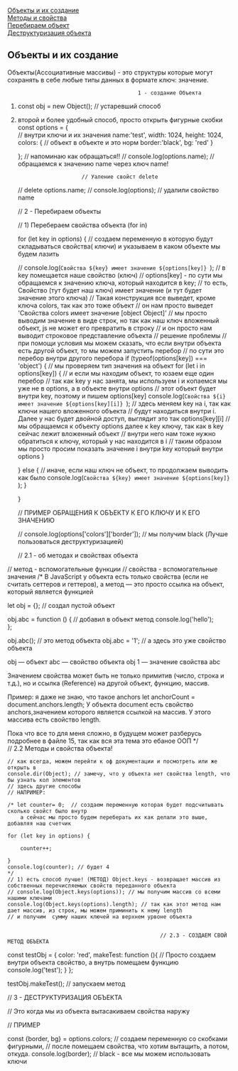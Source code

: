 [Объекты и их создание](#)<br>
[Методы и свойства](#)<br>
[Перебираем объект](#)<br>
[Деструктуризация объекта](#)<br>



## <a name='object'> Объекты и их создание </a> ##
Объекты(Ассоциативные массивы) - это структуры которые могут сохранять в себе любые типы данных в формате ключ: значение.



                                             1 - создание Объекта

 1) const obj = new Object();  // устаревший способ 
 2) второй и более удобный способ, просто открыть фигурные скобки
const options = {           
    // внутри ключи и их значения
        name:'test',
        width: 1024,
        height: 1024, 
        colors: {       // объект в объекте и это норм
            border:'black',
            bg: 'red'
        }
    
    };
                    // напоминаю как обращаться!!
    // console.log(options.name); // обращаемся к значению name через ключ name! 
    
                            // Уаление свойст delete
    
    // delete options.name; 
    // console.log(options); // удалили свойство name
    
    //                                              2 - Перебираем объекты

    // 1) Перебераем свойства объекта (for in)
    
    for (let key in options) {  // создаем переменную в которую будут складываться свойства( ключи) и указываем в каком объекте мы будем лазить
    
    //    console.log(`Свойства ${key} имеет значение ${options[key]} `); // в key помещается наше свойство (ключ)
    //                                             options[key] - по сути мы обращаемся к значению ключа, который находится в key;
    // то есть, Свойство (тут будет наш ключ) имеет значение (и тут будет значение этого ключа)
    // Такая конструкция все выведет, кроме ключа colors, так как это тоже объект
    // он нам просто выведет 'Свойства colors имеет значение [object Object]'
    // мы просто выводим значение в виде строк, но так как наш ключ вложенный объект, js не может его превратить в строку
    // и он просто нам выводит строковое представление объекта
    // решение проблемы
    // при помощи условия мы можем сказать, что если внутри объекта есть другой объект, то мы можем запустить перебор
    // по сути это перебор внутри другого перебора
    if (typeof(options[key]) === 'object') { // мы проверяем тип значения на объект
        for (let i in options[key]) { // и если мы находим объект, то юзаем еще один перебор
        //                 так как key у нас занята, мы используем i и копаемся мы уже не в options, а в объекте внутри options
        //             этот объект будет внутри key, поэтому и пишем options[key]
        console.log(`Свойства ${i} имеет значение ${options[key][i]} `); // здесь меняем key на i, так как ключи нашего вложенного объекта
        //  будут находиться внутри i. Далее у нас будет двойной доступ, выглядит это так options[key][i]
        // мы обращаемся к объекту options далее к key ключу, так как в key сейчас лежит вложенный объект
        // внутри него нам тоже нужно обратиться к ключу, который у нас находится в i
        // таким образом мы просто просим показать значение i внутри key который внутри options
        } 
        
    } else {  // иначе, если наш ключ не объект, то продолжаем выводить как было
        console.log(`Свойства ${key} имеет значение ${options[key]} `);
    }
    
    }
    
    //                                 ПРИМЕР ОБРАЩЕНИЯ К ОБЪЕКТУ К ЕГО КЛЮЧУ И К ЕГО ЗНАЧЕНИЮ
    
    // console.log(options['colors']['border']); // мы получим black (Лучше пользоваться деструктуризацией)
    
    
    
    //                                         2.1 - об методах и свойствах объекта
    

// метод - вспомогательные  функции
// свойства - вспомогательные значения
/*
В JavaScript у объекта есть только свойства (если не считать сеттеров и геттеров),
а метод — это просто ссылка на объект, который является функцией

let obj = {}; // создал пустой объект

obj.abc = function () { // добавил в объект метод
    console.log('hello');       
};

obj.abc(); //  это метод объекта
obj.abc = '1'; // а здесь это уже свойство объекта

obj — объект
abc — свойство объекта obj
1 — значение свойства abc

Значением свойства может быть не только примитив (число, строка и т.д.),
но и ссылка (Reference) на другой объект, функцию, массив.

Пример: я даже не знаю, что такое anchors
let anchorCount = document.anchors.length;
У объекта document есть свойство anchors,значением которого является ссылкой на массив.
У этого массива есть свойство length.

Пока что все то для меня сложно, в будущем может разберусь подробнее в файле 15, так как вся эта тема это ебаное ООП 
*/             
//                                              2.2 Методы и свойства объекта!

    // как всегда, можем перейти к оф документации и посмотреть или же открыть в
    console.dir(Object); // замечу, что у объекта нет свойства length, что бы узнать кол элементов 
    // здесь другие способы
    // НАПРИМЕР:
    
    /* let counter= 0;  // создаем переменную которая будет подсчитывать сколько свойст было внутр
        а сейчас мы просто будем переберать их как делали это выше,  добавляя наш счетчик
    
    for (let key in options) {
    
        counter++;
        
    }
    console.log(counter); // будет 4
    */
    // 1) есть способ лучше! (МЕТОД) Object.keys - возвращает массив из собственных перечисляемых свойств переданного объекта
    // console.log(Object.keys(options)); // мы получим массив со всеми нашими ключами
    console.log(Object.keys(options).length); // так как этот метод нам дает массив, из строк, мы можем приминить к нему length
    // и получим  сумму наших ключей на верхнем урвоне объекта
    
    
                                                    // 2.3 - СОЗДАЕМ СВОЙ МЕТОД ОБЪЕКТА

const testObj = {
    color: 'red',
    makeTest: function (){              // Просто создаем внутри объекта свойство, а внутрь помещаем функцию
        console.log('test');
    }
};

testObj.makeTest(); // запускаем метод


//                                        3 - ДЕСТРУКТУРИЗАЦИЯ ОБЪЕКТА

// Это когда мы из объекта вытасакиваем свойства наружу

// ПРИМЕР

const {border, bg} = options.colors;  // создаем переменную со скобками фигурными,
//                                       после помещаем свойства, что хотим вытащить, а потом, откуда.
console.log(border); // black - все мы можем использовать ключи

